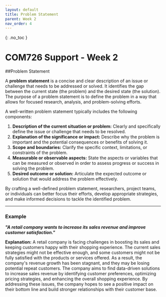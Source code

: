 ```yaml
---
layout: default
title: Problem Statement
parent: Week 2
nav_order: 4
---
```


{: .no_toc }

# COM726 Support - Week 2
##Problem Statement 

A **problem statement** is a concise and clear description of an issue or challenge that needs to be addressed or solved. It identifies the gap between the current state (the problem) and the desired state (the solution). The purpose of a problem statement is to define the problem in a way that allows for focused research, analysis, and problem-solving efforts.

A well-written problem statement typically includes the following components:

1. **Description of the current situation or problem:** Clearly and specifically define the issue or challenge that needs to be resolved.
2. **Explanation of the significance or impact:** Describe why the problem is important and the potential consequences or benefits of solving it.
3. **Scope and boundaries:** Clarify the specific context, limitations, or constraints of the problem.
4. **Measurable or observable aspects:** State the aspects or variables that can be measured or observed in order to assess progress or success in solving the problem.
5. **Desired outcome or solution:** Articulate the expected outcome or solution that would address the problem effectively.

By crafting a well-defined problem statement, researchers, project teams, or individuals can better focus their efforts, develop appropriate strategies, and make informed decisions to tackle the identified problem.

------

### Example

***"A retail company wants to increase its sales revenue and improve customer satisfaction."***

**Explanation:** A retail company is facing challenges in boosting its sales and keeping customers happy with their shopping experience. The current sales strategies might not be effective enough, and some customers might not be fully satisfied with the products or services offered. As a result, the company's revenue growth has been stagnant, and they may be losing potential repeat customers. The company aims to find data-driven solutions to increase sales revenue by identifying customer preferences, optimizing pricing strategies, and enhancing the overall shopping experience. By addressing these issues, the company hopes to see a positive impact on their bottom line and build stronger relationships with their customer base.

